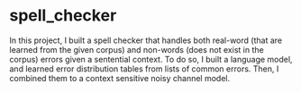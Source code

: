 # spell_checker

In this project, I built a spell checker that handles both real-word (that are learned from the given corpus) and non-words (does not exist in the corpus) errors given a sentential context. To do so, I built a language model, and learned error distribution tables from lists of common errors. Then, I combined them to a context sensitive noisy channel model. 




